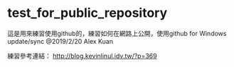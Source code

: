 # test_for_public_repository
這是用來練習使用github的，練習如何在網路上公開，使用github for Windows update/sync 
@2019/2/20 Alex Kuan

練習參考連結：
http://blog.kevinlinul.idv.tw/?p=369
